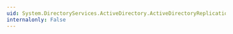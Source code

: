 ```yaml
---
uid: System.DirectoryServices.ActiveDirectory.ActiveDirectoryReplicationMetadata.Item(System.String)
internalonly: False
---
```


